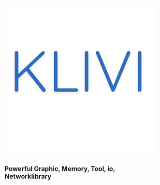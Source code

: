 <div align="center">
    <img src="./resource/klivi.png">
</div>
    
<h2>Powerful Graphic, Memory, Tool, io, Networklibrary</h2>

